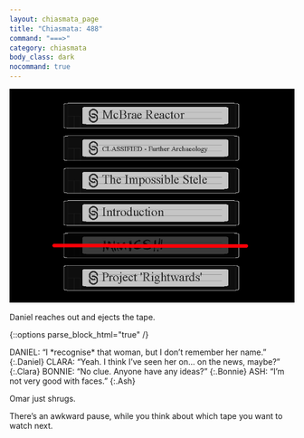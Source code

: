 ```yaml
---
layout: chiasmata_page
title: "Chiasmata: 488"
command: "===>"
category: chiasmata
body_class: dark
nocommand: true
---
```


![488](/chiasmata/images/narrative/486.png)

Daniel reaches out and ejects the tape.

{::options parse_block_html="true" /}
<div class="dialogue">
DANIEL: “I *recognise* that woman, but I don’t remember her name.”
{:.Daniel}
CLARA: “Yeah. I think I’ve seen her on... on the news, maybe?”
{:.Clara}
BONNIE: “No clue. Anyone have any ideas?”
{:.Bonnie}
ASH: “I’m not very good with faces.”
{:.Ash}
</div>

Omar just shrugs.

There’s an awkward pause, while you think about which tape you want to watch next.
